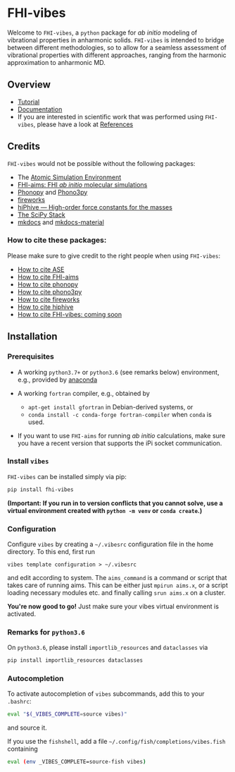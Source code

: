 FHI-vibes
===

Welcome to `FHI-vibes`, a `python` package for _ab initio_ modeling of vibrational properties in anharmonic solids. `FHI-vibes` is intended to bridge between different methodologies, so to allow for a seamless assessment of vibrational properties with different approaches, ranging from the harmonic approximation to anharmonic MD.

## Overview

- [Tutorial](https://vibes-developers.gitlab.io/vibes/Tutorial/0_intro/)
- [Documentation](https://vibes-developers.gitlab.io/vibes/Documentation/0_intro/)
- If you are interested in scientific work that was performed using `FHI-vibes`, please have a look at [References](https://vibes-developers.gitlab.io/vibes/References/)

## Credits

`FHI-vibes` would not be possible without the following packages:

- The [Atomic Simulation Environment](https://wiki.fysik.dtu.dk/ase/)
- [FHI-aims: FHI _ab initio_ molecular simulations](https://aimsclub.fhi-berlin.mpg.de/)
- [Phonopy](https://atztogo.github.io/phonopy/) and [Phono3py](https://atztogo.github.io/phono3py/)
- [fireworks](https://materialsproject.github.io/fireworks/#)
- [hiPhive — High-order force constants for the masses](https://hiphive.materialsmodeling.org/index.html)
- [The SciPy  Stack](https://www.scipy.org/)
- [mkdocs](https://www.mkdocs.org/) and [mkdocs-material](https://squidfunk.github.io/mkdocs-material/)

### How to cite these packages:

Please make sure to give credit to the right people when using `FHI-vibes`:

- [How to cite ASE](https://wiki.fysik.dtu.dk/ase/faq.html#how-should-i-cite-ase)
- [How to cite FHI-aims](https://aimsclub.fhi-berlin.mpg.de/aims_publications.php)
- [How to cite phonopy](https://phonopy.github.io/phonopy/citation.html)
- [How to cite phono3py](https://phonopy.github.io/phono3py/citation.html)
- [How to cite fireworks](https://materialsproject.github.io/fireworks/#citing-fireworks)
- [How to cite hiphive](https://hiphive.materialsmodeling.org/credits.html)
- [How to cite FHI-vibes: coming soon]()

## Installation

### Prerequisites

- A working `python3.7+` or `python3.6` (see remarks below) environment, e.g., provided by [anaconda](https://docs.conda.io/en/latest/miniconda.html)

- A working `fortran` compiler, e.g., obtained by
  
  - `apt-get install gfortran` in Debian-derived systems, or
  - `conda install -c conda-forge fortran-compiler` when `conda` is used.
- If you want to use `FHI-aims` for running _ab initio_ calculations, make sure you have a recent version that supports the iPi socket communication.


### Install `vibes`

`FHI-vibes` can be installed simply via pip:

```bash
pip install fhi-vibes
```

**(Important: If you run in to version conflicts that you cannot solve, use a virtual environment created with `python -m venv` or `conda create`.)**

### Configuration

Configure `vibes` by creating a `~/.vibesrc` configuration file in the home directory. To this end, first run

```
vibes template configuration > ~/.vibesrc
```

and edit according to system. The `aims_command` is a command or script that takes care of running aims. This can be either just `mpirun aims.x`, or a script loading necessary modules etc. and finally calling `srun aims.x` on a cluster.

**You're now good to go!** Just make sure your vibes virtual environment is activated.

### Remarks for `python3.6`

On `python3.6`, please install `importlib_resources` and `dataclasses` via 

```bash
pip install importlib_resources dataclasses
```

### Autocompletion

To activate autocompletion of `vibes` subcommands, add this to your `.bashrc`:

```bash
eval "$(_VIBES_COMPLETE=source vibes)"
```

and source it.

If you use the `fishshell`, add a file `~/.config/fish/completions/vibes.fish` containing

```bash
eval (env _VIBES_COMPLETE=source-fish vibes)
```
